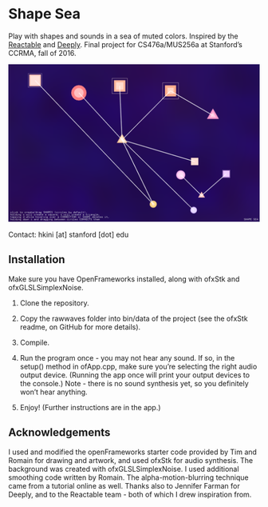 # Shape Sea

Play with shapes and sounds in a sea of muted colors. Inspired by the [Reactable](http://reactable.com) and [Deeply](https://ccrma.stanford.edu/~jfarman/256a/final.html). Final project for CS476a/MUS256a at Stanford’s CCRMA, fall of 2016.

![Screenshot of the application](finalmilestone-screenshot.png)

Contact: hkini [at] stanford [dot] edu

## Installation
Make sure you have OpenFrameworks installed, along with ofxStk and ofxGLSLSimplexNoise.

1. Clone the repository.

2. Copy the rawwaves folder into bin/data of the project (see the ofxStk readme, on GitHub for more details).

4. Compile.

5. Run the program once - you may not hear any sound. If so, in the setup() method in ofApp.cpp, make sure you’re selecting the right audio output device. (Running the app once will print your output devices to the console.) Note - there is no sound synthesis yet, so you definitely won’t hear anything.

6. Enjoy! (Further instructions are in the app.)

## Acknowledgements

I used and modified the openFrameworks starter code provided by Tim and Romain for drawing and artwork, and used ofxStk for audio synthesis. The background was created with ofxGLSLSimplexNoise. I used additional smoothing code written by Romain. The alpha-motion-blurring technique came from a tutorial online as well. Thanks also to Jennifer Farman for Deeply, and to the Reactable team - both of which I drew inspiration from.


